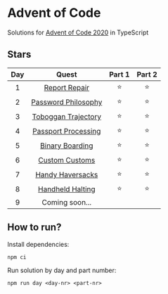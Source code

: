 # Advent of Code
Solutions for [Advent of Code 2020](https://adventofcode.com/2020/) in TypeScript

## Stars
| Day |           Quest          | Part 1 | Part 2 |
| :-: | :----------------------: | :----: | :----: |
|  1  |    [Report Repair][1]    | :star: | :star: |
|  2  | [Password Philosophy][2] | :star: | :star: |
|  3  | [Toboggan Trajectory][3] | :star: | :star: |
|  4  | [Passport Processing][4] | :star: | :star: |
|  5  |   [Binary Boarding][5]   | :star: | :star: |
|  6  |    [Custom Customs][6]   | :star: | :star: |
|  7  |   [Handy Haversacks][7]  | :star: | :star: |
|  8  |   [Handheld Halting][8]  | :star: | :star: |
|  9  |      Coming soon...      |        |        |


## How to run?
Install dependencies:
```shell
npm ci
```

Run solution by day and part number:
```shell
npm run day <day-nr> <part-nr>
```

[1]: https://adventofcode.com/2020/day/1
[2]: https://adventofcode.com/2020/day/2
[3]: https://adventofcode.com/2020/day/3
[4]: https://adventofcode.com/2020/day/4
[5]: https://adventofcode.com/2020/day/5
[6]: https://adventofcode.com/2020/day/6
[7]: https://adventofcode.com/2020/day/7
[8]: https://adventofcode.com/2020/day/8
